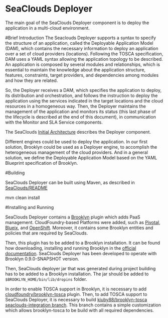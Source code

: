 SeaClouds Deployer
====================


The main goal of the SeaClouds Deployer component is to deploy the application in a multi-cloud environment.


#Brief Introduction
The Seaclouds Deployer supports a syntax to specify the structure of an application, called the Deployable Application Model (DAM), which contains the necessary information to deploy an application over a set of cloud providers (locations). Following the TOSCA specification, DAM uses a YAML syntax allowing the application topology to be described. An application is composed by several modules and relationships, which is essential to maintain the knowledge about the application structure, features, constraints, target providers, and dependencies among modules and how they are related.

So, the Deployer receives a DAM, which specifies the application to deploy, its distribution and orchestration, and follows the instruction to deploy the application using the services indicated in the target locations and the cloud resources in a homogeneous way. Then, the Deployer maintains the management of the application and monitors its status (this last phase of the lifecycle is described at the end of this document), in communication with the Monitor and SLA Service components.

The SeaClouds [Initial Architecture](http://www.seaclouds-project.eu/deliverables/SeaClouds-D2_2-Initial_architecture_and_design_of_the_SeaClouds_platform.pdf) describes the Deployer component.

Different engines could be used to deploy the application. In our first solution, Brooklyn could be used as a Deployer engine, to accomplish the heterogeneous management of the cloud providers. And in a general solution, we define the Deployable Application Model based on the YAML Blueprint specification of Brooklyn.

#Building

SeaClouds Deployer can be built using Maven, as described in
[SeaClouds/README](https://github.com/SeaCloudsEU/SeaCloudsPlatform/blob/master/README.md#building-seaclouds)

   mvn clean install


#Installing and Running

SeaClouds Deployer contains a [Brooklyn](brooklyn.apache.org) plugin which adds PaaS management. CloudFoundry-based Platforms were added, such as [Pivotal](https://run.pivotal.io/), [Blueix](https://console.ng.bluemix.net/), and [OpenShift](https://www.openshift.com/). Moreover, it contains some Brooklyn entities and policies that are required by SeaClouds.

Then, this plugin has to be added to a Brooklyn installation. It can be found how downloading, installing and running Brooklyn in the [official documentation](https://brooklyn.apache.org/v/0.9.0-SNAPSHOT/).
SeaClouds Deployer has been developed to operate with Brooklyn 0.9.0-SNAPSHOT version.

Then, SeaClouds deployer jar that was generated during project building has to be added to a Brooklyn installation. The jar should be added to `$BROOKLYN_HOME/bin/lib/dropins` folder.

In order to enable TOSCA support in Brooklyn, it is necessary to add
[cloudfoundry/brooklyn-tosca](https://github.com/cloudsoft/brooklyn-tosca) plugin. Then, to add TOSCA support to SeaClouds Deployer, it is necessary to build [kiuby88/brooklyn-tosca seaclouds-integration branch](https://github.com/kiuby88/brooklyn-tosca/tree/integration/seaclouds-integration). This branch contains a simple customization which allows brooklyn-tosca to be build with all required dependencies.



